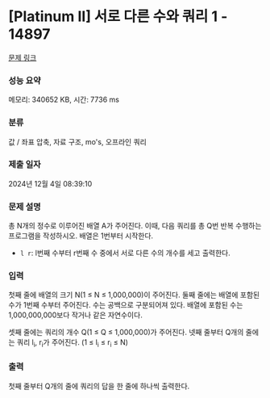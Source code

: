 # [Platinum II] 서로 다른 수와 쿼리 1 - 14897 

[문제 링크](https://www.acmicpc.net/problem/14897) 

### 성능 요약

메모리: 340652 KB, 시간: 7736 ms

### 분류

값 / 좌표 압축, 자료 구조, mo's, 오프라인 쿼리

### 제출 일자

2024년 12월 4일 08:39:10

### 문제 설명

<p>총 N개의 정수로 이루어진 배열 A가 주어진다. 이때, 다음 쿼리를 총 Q번 반복 수행하는 프로그램을 작성하시오. 배열은 1번부터 시작한다.</p>

<ul>
	<li><code>l r</code>: l번째 수부터 r번째 수 중에서 서로 다른 수의 개수를 세고 출력한다.</li>
</ul>

### 입력 

 <p>첫째 줄에 배열의 크기 N(1 ≤ N ≤ 1,000,000)이 주어진다. 둘째 줄에는 배열에 포함된 수가 1번째 수부터 주어진다. 수는 공백으로 구분되어져 있다. 배열에 포함된 수는 1,000,000,000보다 작거나 같은 자연수이다.</p>

<p>셋째 줄에는 쿼리의 개수 Q(1 ≤ Q ≤ 1,000,000)가 주어진다. 넷째 줄부터 Q개의 줄에는 쿼리 l<sub>i</sub>, r<sub>i</sub>가 주어진다. (1 ≤ l<sub>i</sub> ≤ r<sub>i</sub> ≤ N)</p>

### 출력 

 <p>첫째 줄부터 Q개의 줄에 쿼리의 답을 한 줄에 하나씩 출력한다.</p>

